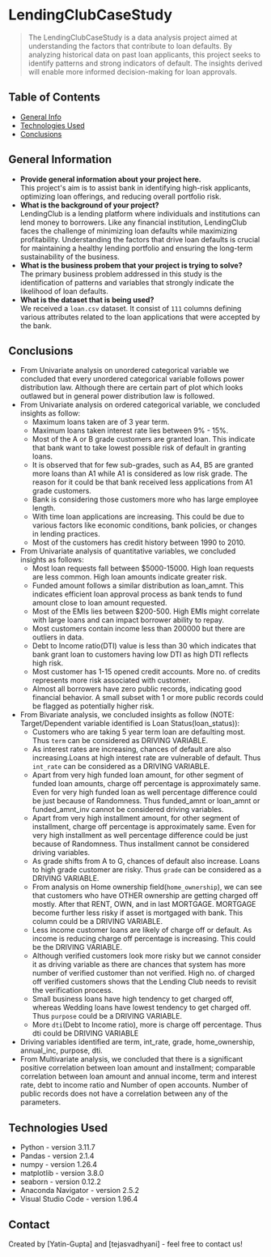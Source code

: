 # LendingClubCaseStudy
> The LendingClubCaseStudy is a data analysis project aimed at understanding the factors that contribute to loan defaults. By analyzing historical data on past loan applicants, this project seeks to identify patterns and strong indicators of default. The insights derived will enable more informed decision-making for loan approvals.


## Table of Contents
* [General Info](#general-information)
* [Technologies Used](#technologies-used)
* [Conclusions](#conclusions)

<!-- You can include any other section that is pertinent to your problem -->

## General Information
- <b>Provide general information about your project here.</b><br/>
This project's aim is to assist bank in identifying high-risk applicants, optimizing loan offerings, and reducing overall portfolio risk.
- <b>What is the background of your project?</b><br/>
LendingClub is a lending platform where individuals and institutions can lend money to borrowers. Like any financial institution, LendingClub faces the challenge of minimizing loan defaults while maximizing profitability. Understanding the factors that drive loan defaults is crucial for maintaining a healthy lending portfolio and ensuring the long-term sustainability of the business.
- <b>What is the business probem that your project is trying to solve?</b><br/>
The primary business problem addressed in this study is the identification of patterns and variables that strongly indicate the likelihood of loan defaults.
- <b>What is the dataset that is being used?</b><br/>
We received a `loan.csv` dataset. It consist of `111` columns defining various attributes related to the loan applications that were accepted by the bank.

<!-- You don't have to answer all the questions - just the ones relevant to your project. -->

## Conclusions
- From Univariate analysis on unordered categorical variable we concluded that every unordered categorical variable follows power distribution law. Although there are certain part of plot which looks outlawed but in general power distribution law is followed.
- From Univariate analysis on ordered categorical variable, we concluded insights as follow: 
    - Maximum loans taken are of 3 year term. 
    - Maximum loans taken interest rate lies between 9% - 15%.
    - Most of the A or B grade customers are granted loan. This indicate that bank want to take lowest possible risk of default in granting loans.
    -  It is observed that for few sub-grades, such as A4, B5 are granted more loans than A1 while A1 is considered as low risk grade. The reason for it could be that bank received less applications from A1 grade customers.
    - Bank is considering those customers more who has large employee length. 
    - With time loan applications are increasing. This could be due to various factors like economic conditions, bank policies, or changes in lending practices.
    - Most of the customers has credit history between 1990 to 2010.
- From Univariate analysis of quantitative variables, we concluded insights as follows:
    - Most loan requests fall between $5000-15000. High loan requests are less common. High loan amounts indicate greater risk.
    - Funded amount follows a similar distribution as loan_amnt. This indicates efficient loan approval process as bank tends to fund amount close to loan amount requested.
    - Most of the EMIs lies between $200-500. High EMIs might correlate with large loans and can impact borrower ability to repay.
    - Most customers contain income less than 200000 but there are outliers in data.
    - Debt to Income ratio(DTI) value is less than 30 which indicates that bank grant loan to customers having low DTI as high DTI reflects high risk.
    - Most customer has 1-15 opened credit accounts. More no. of credits represents more risk associated with customer.
    - Almost all borrowers have zero public records, indicating good financial behavior. A small subset with 1 or more public records could be flagged as potentially higher risk.
- From Bivariate analysis, we concluded insights as follow (NOTE: Target/Dependent variable identified is Loan Status(loan_status)):
    - Customers who are taking 5 year term loan are defaulting most. Thus `term` can be considered as DRIVING VARIABLE.
    - As interest rates are increasing, chances of default are also increasing.Loans at high interest rate are vulnerable of default. Thus `int_rate` can be considered as a DRIVING VARIABLE.
    - Apart from very high funded loan amount, for other segment of funded loan amounts, charge off percentage is approximately same. Even for very high funded loan as well percentage difference could be just because of Randomness. Thus funded_amnt or loan_amnt or funded_amnt_inv cannot be considered driving variables.
    - Apart from very high installment amount, for other segment of installment, charge off percentage is approximately same. Even for very high installment as well percentage difference could be just because of Randomness. Thus installment cannot be considered driving variables.
    - As grade shifts from A to G, chances of default also increase. Loans to high grade customer are risky. Thus `grade` can be considered as a DRIVING VARIABLE.
    - From analysis on Home ownership field(`home_ownership`), we can see that customers who have OTHER ownership are getting charged off mostly. After that RENT, OWN, and in last MORTGAGE. MORTGAGE become further less risky if asset is mortgaged with bank. This column could be a DRIVING VARIABLE.
    - Less income customer loans are likely of charge off or default. As income is reducing charge off percentage is increasing. This could be the DRIVING VARIABLE.
    - Although verified customers look more risky but we cannot consider it as driving variable as there are chances that system has more number of verified customer than not verified. High no. of charged off verified customers shows that the Lending Club needs to revisit the verification process.
    - Small business loans have high tendency to get charged off, whereas Wedding loans have lowest tendency to get charged off. Thus `purpose` could be a DRIVING VARIABLE.
    - More `dti`(Debt to Income ratio), more is charge off percentage. Thus dti could be DRIVING VARIABLE
- Driving variables identified are term, int_rate, grade, home_ownership, annual_inc, purpose, dti.
- From Multivariate analysis, we concluded that there is a significant positive correlation between loan amount and installment; comparable correlation between loan amount and annual income, term and interest rate, debt to income ratio and Number of open accounts. Number of public records does not have a correlation between any of the parameters.


<!-- You don't have to answer all the questions - just the ones relevant to your project. -->


## Technologies Used
- Python - version 3.11.7
- Pandas - version 2.1.4
- numpy - version 1.26.4
- matplotlib - version 3.8.0
- seaborn - version 0.12.2
- Anaconda Navigator - version 2.5.2
- Visual Studio Code - version 1.96.4

<!-- As the libraries versions keep on changing, it is recommended to mention the version of library used in this project -->

## Contact
Created by [Yatin-Gupta] and [tejasvadhyani] - feel free to contact us!


<!-- Optional -->
<!-- ## License -->
<!-- This project is open source and available under the [... License](). -->

<!-- You don't have to include all sections - just the one's relevant to your project -->
